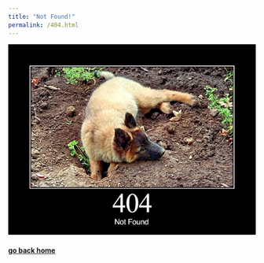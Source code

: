 ```yaml
---
title: "Not Found!"
permalink: /404.html
---
```


![](img/404.jpg)

#### [go back home](../README.md)
